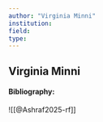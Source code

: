 ```yaml
---
author: "Virginia Minni"
institution:
field:
type:
---
```


## Virginia Minni
#### Bibliography:

![[@Ashraf2025-rf]]